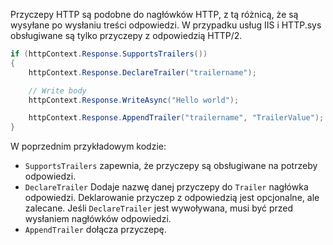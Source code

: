 Przyczepy HTTP są podobne do nagłówków HTTP, z tą różnicą, że są wysyłane po wysłaniu treści odpowiedzi. W przypadku usług IIS i HTTP.sys obsługiwane są tylko przyczepy z odpowiedzią HTTP/2.

```csharp
if (httpContext.Response.SupportsTrailers())
{
    httpContext.Response.DeclareTrailer("trailername"); 

    // Write body
    httpContext.Response.WriteAsync("Hello world");

    httpContext.Response.AppendTrailer("trailername", "TrailerValue");
}
```

W poprzednim przykładowym kodzie:

* `SupportsTrailers` zapewnia, że przyczepy są obsługiwane na potrzeby odpowiedzi.
* `DeclareTrailer` Dodaje nazwę danej przyczepy do `Trailer` nagłówka odpowiedzi. Deklarowanie przyczep z odpowiedzią jest opcjonalne, ale zalecane. Jeśli `DeclareTrailer` jest wywoływana, musi być przed wysłaniem nagłówków odpowiedzi.
* `AppendTrailer` dołącza przyczepę.
